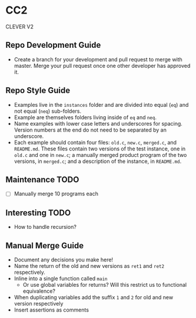 # CC2
CLEVER V2

## Repo Development Guide
- Create a branch for your development and pull request to merge with master. Merge your pull request once one other developer has approved it.

## Repo Style Guide
- Examples live in the ```instances``` folder and are divided into equal (```eq```) and not equal (```neq```) sub-folders.
- Example are themselves folders living inside of ```eq``` and ```neq```.
- Name examples with lower case letters and underscores for spacing. Version numbers at the end do not need to be separated by an underscore.
- Each example should contain four files: ```old.c```, ```new.c```, ```merged.c```, and ```README.md```. These files contain two versions of the test instance, one in ```old.c``` and one in ```new.c```; a manually merged product program of the two versions, in ```merged.c```; and a description of the instance, in ```README.md```. 

## Maintenance TODO
- [ ] Manually merge 10 programs each

## Interesting TODO
- How to handle recursion?

## Manual Merge Guide
- Document any decisions you make here!
- Name the return of the old and new versions as ```ret1``` and ```ret2``` respectively.
- Inline into a single function called ```main```
    - Or use global variables for returns? Will this restrict us to functional equivalence?
- When duplicating variables add the suffix ```1``` and ```2``` for old and new version respectively
- Insert assertions as comments